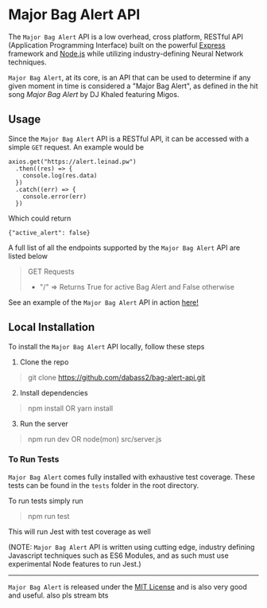 # Major Bag Alert API

The `Major Bag Alert` API is a low overhead, cross platform, RESTful API (Application Programming Interface) built on the powerful [Express](https://expressjs.com/) framework and [Node.js](https://nodejs.org/en/) while utilizing industry-defining Neural Network techniques.

`Major Bag Alert`, at its core, is an API that can be used to determine if any given moment in time is considered a "Major Bag Alert", as defined in the hit song *Major Bag Alert* by DJ Khaled featuring Migos.

## Usage
Since the `Major Bag Alert` API is a RESTful API, it can be accessed with a simple `GET` request. An example would be

    axios.get("https://alert.leinad.pw")
      .then((res) => {
        console.log(res.data)
      })
      .catch((err) => {
        console.error(err)
      })

Which could return

    {"active_alert": false}

A full list of all the endpoints supported by the `Major Bag Alert` API are listed below

> GET Requests
> - "/" => Returns True for active Bag Alert and False otherwise

See an example of the `Major Bag Alert` API in action [here!](https://github.com/dabass2/Discord-Bot/blob/master/commands/bag.js)

## Local Installation

To install the `Major Bag Alert` API locally, follow these steps

1. Clone the repo
  > git clone https://github.com/dabass2/bag-alert-api.git
2. Install dependencies
  > npm install OR yarn install
3. Run the server
  > npm run dev OR node(mon) src/server.js

### To Run Tests

`Major Bag Alert` comes fully installed with exhaustive test coverage. These tests can be found in the `tests` folder in the root directory.

To run tests simply run
> npm run test

This will run Jest with test coverage as well

(NOTE: `Major Bag Alert` API is written using cutting edge, industry defining Javascript techniques such as ES6 Modules, and as such must use experimental Node features to run Jest.)

---

`Major Bag Alert` is released under the [MIT License](https://opensource.org/licenses/MIT) and is also very good and useful. also pls stream bts 